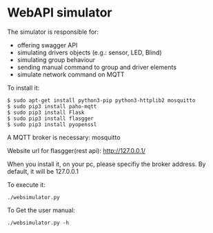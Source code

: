 WebAPI simulator
================

The simulator is responsible for:
* offering swagger API
* simulating drivers objects (e.g.: sensor, LED, Blind)
* simulating group behaviour
* sending manual command to group and driver elements
* simulate network command on MQTT


To install it:
```
$ sudo apt-get install python3-pip python3-httplib2 mosquitto
$ sudo pip3 install paho-mqtt
$ sudo pip3 install Flask
$ sudo pip3 install flasgger
$ sudo pip3 install pyopenssl
```

A MQTT broker is necessary: mosquitto

Website url for flasgger(rest api): http://127.0.0.1/

When you install it, on your pc, please specifiy the broker address. By default, it will be 127.0.0.1

To execute it:
```
./websimulator.py
```

To Get the user manual: 
```
./websimulator.py -h
```

